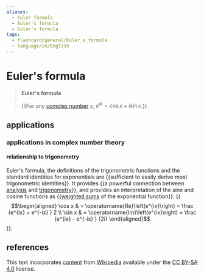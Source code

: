 ```yaml
---
aliases:
  - Euler formula
  - Euler's formula
  - Euler’s formula
tags:
  - flashcard/general/Euler_s_formula
  - language/in/English
---
```


# Euler's formula

> __Euler's formula__
>
> {{For any [complex number](complex%20number.md) $x$, $e^{ix}=\cos{x}+i\sin{x}$.}}

## applications

### applications in complex number theory

#### relationship to trigonometry

Euler's formula, the definitions of the trigonometric functions and the standard identities for exponentials are {{sufficient to easily derive most trigonometric identities}}. It provides {{a powerful connection between [analysis](mathematical%20analysis.md) and [trigonometry](trigonometry.md)}}, and provides an interpretation of the sine and cosine functions as {{[weighted sums](weight%20function.md) of the exponential function}}: {{$$\begin{aligned} \cos x & = \operatorname{Re}\left(e^{ix}\right) = \frac {e^{ix} + e^{-ix} } 2 \\ \sin x & = \operatorname{Im}\left(e^{ix}\right) = \frac {e^{ix} - e^{-ix} } {2i} \end{aligned}$$}}.

## references

This text incorporates [content](https://en.wikipedia.org/wiki/Euler's_formula) from [Wikipedia](Wikipedia.md) available under the [CC BY-SA 4.0](https://creativecommons.org/licenses/by-sa/4.0/) license.
